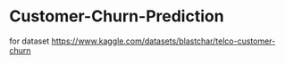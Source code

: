 # Customer-Churn-Prediction

for dataset https://www.kaggle.com/datasets/blastchar/telco-customer-churn

